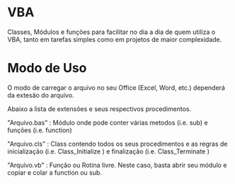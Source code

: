# VBA
Classes, Módulos e funções para facilitar no dia a dia de quem utiliza o VBA, tanto em tarefas simples como em projetos de maior complexidade.

# Modo de Uso

O modo de carregar o arquivo no seu Office (Excel, Word, etc.) dependerá da extesão do arquivo.

Abaixo a lista de extensões e seus respectivos procedimentos.

"Arquivo.bas" : Módulo onde pode conter várias metodos (i.e. sub) e funções (i.e. function)

"Arquivo.cls" : Class contendo todos os seus procedimentos e as regras de inicialização (i.e. Class_Initialize ) e finalização (i.e. Class_Terminate )

"Arquivo.vb" : Função ou Rotina livre. Neste caso, basta abrir seu módulo e copiar e colar a function ou sub.
